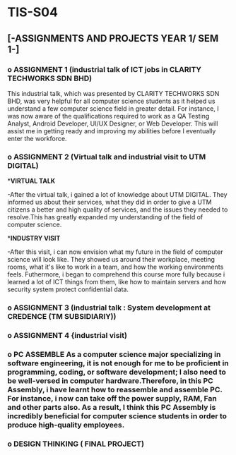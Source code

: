 # TIS-S04
## [-ASSIGNMENTS AND PROJECTS YEAR 1/ SEM 1-]

### o ASSIGNMENT 1 (industrial talk of ICT jobs in CLARITY TECHWORKS SDN BHD) 

This industrial talk, which was presented by CLARITY TECHWORKS SDN BHD, was very helpful for all computer science students as it helped us understand a few computer science field in greater detail. For instance, I was now aware of the qualifications required to work as a QA Testing Analyst, Android Developer, UI/UX Designer, or Web Developer. This will assist me in getting ready and improving my abilities before I eventually enter the workforce.

### o ASSIGNMENT 2 (Virtual talk and industrial visit to UTM DIGITAL)

***VIRTUAL TALK**

-After the virtual talk, i gained a lot of knowledge about UTM DIGITAL. They informed us about their services, what they did in order to give a UTM citizens a better and high quality of services, and the issues they needed to resolve.This has greatly expanded my understanding of the field of computer science.

***INDUSTRY VISIT** 

-After this visit, i can now envision what my future in the field of computer science will look like. They showed us around their workplace, meeting rooms, what it's like to work in a team, and how the working environments feels. Futhermore, i began to comprehend this course more fully because i learned a lot of ICT things from them, like how to maintain servers and how security system protect confidential data.  
 
### o ASSIGNMENT 3 (industrial talk : System development at CREDENCE (TM SUBSIDIARIY))

### o ASSIGNMENT 4 {industrial visit)

### o PC ASSEMBLE                                                                                                                                                                                            As a computer science major specializing in software engineering, it is not enough for me to be proficient in programming, coding, or software development; I also need to be well-versed in computer hardware.Therefore, in this PC Assembly, i have learnt how to reassemble and assemble PC. For instance, i now can take off the power supply, RAM, Fan and other parts also. As a result, I think this PC Assembly is incredibly beneficial for computer science students in order to produce high-quality employees. 

### o DESIGN THINKING ( FINAL PROJECT)

